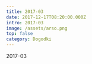 ```yaml
---
title: 2017-03
date: 2017-12-17T08:20:00.000Z
intro: 2017-03
image: /assets/arso.png
top: false
category: Dogodki
---
```


2017-03
